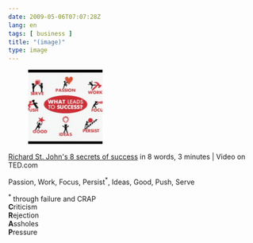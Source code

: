 ```yaml
---
date: 2009-05-06T07:07:28Z
lang: en
tags: [ business ]
title: "(image)"
type: image
---
```


<figure>
<a
href="https://hugo.ferreira.cc/richard-st-johns-8-secrets-of-success-in-8/attachment/1217/"
rel="attachment"><img
src="buAmlI5IVn64lnk8fspheSUXo1_400-150x150.png"
width="150" height="150" /></a></figure>

[Richard St. John's 8 secrets of
success](http://www.ted.com/index.php/talks/richard_st_john_s_8_secrets_of_success.html)
in 8 words, 3 minutes  |  Video on TED.com

Passion, Work, Focus, Persist<sup>*</sup>, Ideas, Good, Push, Serve

<sup>*</sup> through failure and CRAP\
**C**riticism\
**R**ejection\
**A**ssholes\
**P**ressure

